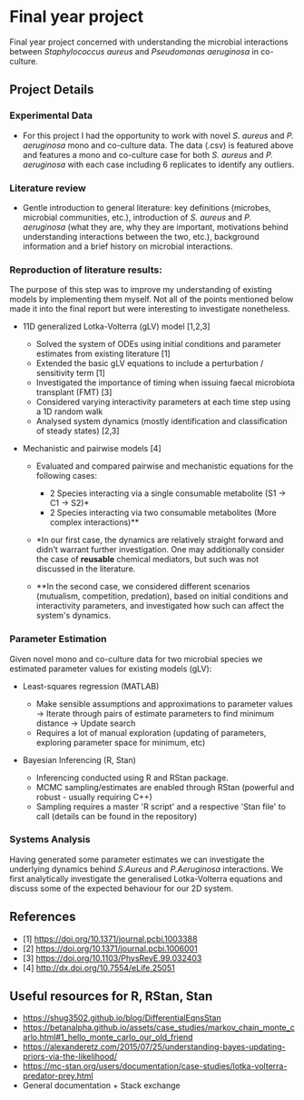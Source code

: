 # Final year project
Final year project concerned with understanding the microbial interactions between _Staphylococcus aureus_ and _Pseudomonas aeruginosa_ in co-culture.
## Project Details

### Experimental Data
- For this project I had the opportunity to work with novel _S. aureus_ and _P. aeruginosa_ mono and co-culture data. The data (.csv) is featured above and features a mono and co-culture case for both _S. aureus_ and _P. aeruginosa_ with each case including 6 replicates to identify any outliers.

### Literature review 
- Gentle introduction to general literature: key definitions (microbes, microbial communities, etc.), introduction of _S. aureus_ and _P. aeruginosa_ (what they are, why they are important, motivations behind understanding interactions between the two, etc.), background information and a brief history on microbial interactions.
### Reproduction of literature results:
The purpose of this step was to improve my understanding of existing models by implementing them myself. Not all of the points mentioned below made it into the final report but were interesting to investigate nonetheless.

- 11D generalized Lotka-Volterra (gLV) model [1,2,3]
  - Solved the system of ODEs using initial conditions and parameter estimates from existing literature [1]
  - Extended the basic gLV equations to include a perturbation / sensitivity term [1]
  - Investigated the importance of timing when issuing faecal microbiota transplant (FMT) [3]
  - Considered varying interactivity parameters at each time step using a 1D random walk
  - Analysed system dynamics (mostly identification and classification of steady states) [2,3]
  
 - Mechanistic and pairwise models [4]
    - Evaluated and compared pairwise and mechanistic equations for the following cases:
      - 2 Species interacting via a single consumable metabolite (S1 -> C1 -> S2)*
      - 2 Species interacting via two consumable metabolites (More complex interactions)**

     - *In our first case, the dynamics are relatively straight forward and didn't warrant further investigation. One may additionally consider the case of **reusable** chemical mediators, but such was not discussed in the literature.
     - **In the second case, we considered different scenarios (mutualism, competition, predation), based on initial conditions and interactivity parameters, and investigated how such can affect the system's dynamics.
     
### Parameter Estimation
Given novel mono and co-culture data for two microbial species we estimated parameter values for existing models (gLV):
- Least-squares regression (MATLAB)
  - Make sensible assumptions and approximations to parameter values -> Iterate through pairs of estimate parameters to find minimum distance -> Update search
  - Requires a lot of manual exploration (updating of parameters, exploring parameter space for minimum, etc)

- Bayesian Inferencing (R, Stan)
  - Inferencing conducted using R and RStan package.
  - MCMC sampling/estimates are enabled through RStan (powerful and robust - usually requiring C++)
  - Sampling requires a master 'R script' and a respective 'Stan file' to call (details can be found in the repository)
 
 ### Systems Analysis
 Having generated some parameter estimates we can investigate the underlying dynamics behind _S.Aureus_ and _P.Aeruginosa_ interactions. We first analytically investigate the generalised Lotka-Volterra equations and discuss some of the expected behaviour for our 2D system. 
 
 ## References
 - [1] https://doi.org/10.1371/journal.pcbi.1003388
 - [2] https://doi.org/10.1371/journal.pcbi.1006001
 - [3] https://doi.org/10.1103/PhysRevE.99.032403
 - [4] http://dx.doi.org/10.7554/eLife.25051
 
 ## Useful resources for R, RStan, Stan
 - https://shug3502.github.io/blog/DifferentialEqnsStan
 - https://betanalpha.github.io/assets/case_studies/markov_chain_monte_carlo.html#1_hello_monte_carlo_our_old_friend
 - https://alexanderetz.com/2015/07/25/understanding-bayes-updating-priors-via-the-likelihood/
 - https://mc-stan.org/users/documentation/case-studies/lotka-volterra-predator-prey.html
 - General documentation + Stack exchange
 
